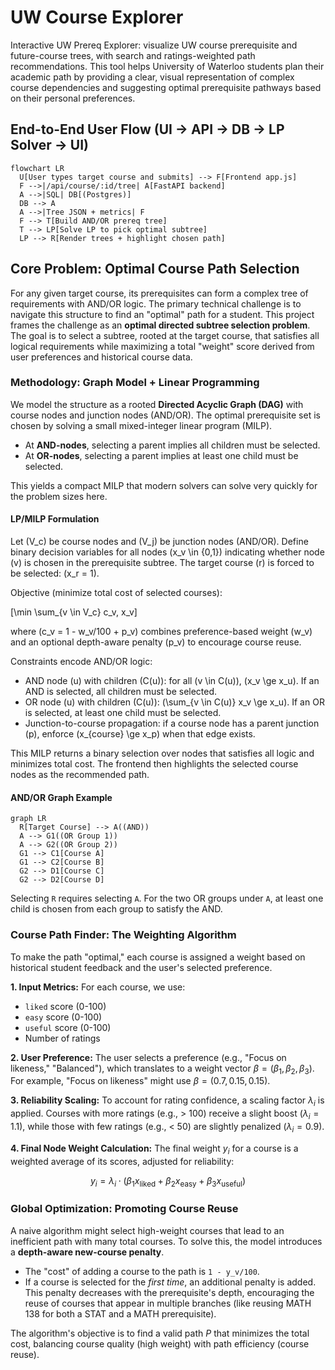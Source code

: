 # UW Course Explorer

Interactive UW Prereq Explorer: visualize UW course prerequisite and future-course trees, with search and ratings-weighted path recommendations. This tool helps University of Waterloo students plan their academic path by providing a clear, visual representation of complex course dependencies and suggesting optimal prerequisite pathways based on their personal preferences.

## End-to-End User Flow (UI → API → DB → LP Solver → UI)

```mermaid
flowchart LR
  U[User types target course and submits] --> F[Frontend app.js]
  F -->|/api/course/:id/tree| A[FastAPI backend]
  A -->|SQL| DB[(Postgres)]
  DB --> A
  A -->|Tree JSON + metrics| F
  F --> T[Build AND/OR prereq tree]
  T --> LP[Solve LP to pick optimal subtree]
  LP --> R[Render trees + highlight chosen path]
```

## Core Problem: Optimal Course Path Selection

For any given target course, its prerequisites can form a complex tree of requirements with AND/OR logic. The primary technical challenge is to navigate this structure to find an "optimal" path for a student. This project frames the challenge as an **optimal directed subtree selection problem**. The goal is to select a subtree, rooted at the target course, that satisfies all logical requirements while maximizing a total "weight" score derived from user preferences and historical course data.

### Methodology: Graph Model + Linear Programming

We model the structure as a rooted **Directed Acyclic Graph (DAG)** with course nodes and junction nodes (AND/OR). The optimal prerequisite set is chosen by solving a small mixed-integer linear program (MILP).

-   At **AND-nodes**, selecting a parent implies all children must be selected.
-   At **OR-nodes**, selecting a parent implies at least one child must be selected.

This yields a compact MILP that modern solvers can solve very quickly for the problem sizes here.

#### LP/MILP Formulation

Let \(V_c\) be course nodes and \(V_j\) be junction nodes (AND/OR). Define binary decision variables for all nodes \(x_v \in \{0,1\}\) indicating whether node \(v\) is chosen in the prerequisite subtree. The target course \(r\) is forced to be selected: \(x_r = 1\).

Objective (minimize total cost of selected courses):

\[\min \sum_{v \in V_c} c_v\, x_v\]

where \(c_v = 1 - w_v/100 + p_v\) combines preference-based weight \(w_v\) and an optional depth-aware penalty \(p_v\) to encourage course reuse.

Constraints encode AND/OR logic:

- AND node \(u\) with children \(C(u)\): for all \(v \in C(u)\), \(x_v \ge x_u\). If an AND is selected, all children must be selected.
- OR node \(u\) with children \(C(u)\): \(\sum_{v \in C(u)} x_v \ge x_u\). If an OR is selected, at least one child must be selected.
- Junction-to-course propagation: if a course node has a parent junction \(p\), enforce \(x_{course} \ge x_p\) when that edge exists.

This MILP returns a binary selection over nodes that satisfies all logic and minimizes total cost. The frontend then highlights the selected course nodes as the recommended path.

#### AND/OR Graph Example

```mermaid
graph LR
  R[Target Course] --> A((AND))
  A --> G1((OR Group 1))
  A --> G2((OR Group 2))
  G1 --> C1[Course A]
  G1 --> C2[Course B]
  G2 --> D1[Course C]
  G2 --> D2[Course D]
```

Selecting `R` requires selecting `A`. For the two OR groups under `A`, at least one child is chosen from each group to satisfy the AND.

### Course Path Finder: The Weighting Algorithm

To make the path "optimal," each course is assigned a weight based on historical student feedback and the user's selected preference.

**1. Input Metrics:** For each course, we use:
-   `liked` score (0-100)
-   `easy` score (0-100)
-   `useful` score (0-100)
-   Number of ratings

**2. User Preference:** The user selects a preference (e.g., "Focus on likeness," "Balanced"), which translates to a weight vector $\beta = (\beta_1, \beta_2, \beta_3)$. For example, "Focus on likeness" might use $\beta = (0.7, 0.15, 0.15)$.

**3. Reliability Scaling:** To account for rating confidence, a scaling factor $\lambda_i$ is applied. Courses with more ratings (e.g., > 100) receive a slight boost ($\lambda_i = 1.1$), while those with few ratings (e.g., < 50) are slightly penalized ($\lambda_i = 0.9$).

**4. Final Node Weight Calculation:** The final weight $y_i$ for a course is a weighted average of its scores, adjusted for reliability:

$$ y_i = \lambda_i \cdot (\beta_1 x_{\text{liked}} + \beta_2 x_{\text{easy}} + \beta_3 x_{\text{useful}}) $$

### Global Optimization: Promoting Course Reuse

A naive algorithm might select high-weight courses that lead to an inefficient path with many total courses. To solve this, the model introduces a **depth-aware new-course penalty**.

-   The "cost" of adding a course to the path is `1 - y_v/100`.
-   If a course is selected for the *first time*, an additional penalty is added. This penalty decreases with the prerequisite's depth, encouraging the reuse of courses that appear in multiple branches (like reusing MATH 138 for both a STAT and a MATH prerequisite).

The algorithm's objective is to find a valid path $P$ that minimizes the total cost, balancing course quality (high weight) with path efficiency (course reuse).
